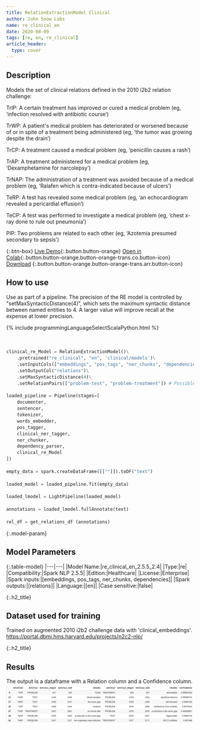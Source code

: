 ```yaml
---
title: RelationExtractionModel Clinical
author: John Snow Labs
name: re_clinical_en
date: 2020-08-09
tags: [re, en, re_clinical]
article_header:
  type: cover
---
```


## Description

Models the set of clinical relations defined in the 2010 i2b2 relation challenge:

TrIP: A certain treatment has improved or cured a medical problem (eg, ‘infection resolved with antibiotic course’)

TrWP: A patient's medical problem has deteriorated or worsened because of or in spite of a treatment being administered (eg, ‘the tumor was growing despite the drain’)

TrCP: A treatment caused a medical problem (eg, ‘penicillin causes a rash’)

TrAP: A treatment administered for a medical problem (eg, ‘Dexamphetamine for narcolepsy’)

TrNAP: The administration of a treatment was avoided because of a medical problem (eg, ‘Ralafen which is contra-indicated because of ulcers’)

TeRP: A test has revealed some medical problem (eg, ‘an echocardiogram revealed a pericardial effusion’)

TeCP: A test was performed to investigate a medical problem (eg, ‘chest x-ray done to rule out pneumonia’)

PIP: Two problems are related to each other (eg, ‘Azotemia presumed secondary to sepsis’)


{:.btn-box}
[Live Demo](){:.button.button-orange}
[Open in Colab](https://colab.research.google.com/github/JohnSnowLabs/spark-nlp-workshop/blob/master/tutorials/Certification_Trainings/Healthcare/10.Clinical_Relation_Extraction.ipynb){:.button.button-orange.button-orange-trans.co.button-icon}
[Download](https://s3.amazonaws.com/auxdata.johnsnowlabs.com/clinical/models/re_clinical_en_2.5.5_2.4_1596928426753.zip)
{:.button.button-orange.button-orange-trans.arr.button-icon}

## How to use

Use as part of a pipeline. The precision of the RE model is controlled by "setMaxSyntacticDistance(4)", which sets the maximum syntactic distance between named entities to 4. A larger value will improve recall at the expense at lower precision.


{% include programmingLanguageSelectScalaPython.html %}


```python


clinical_re_Model = RelationExtractionModel()\
    .pretrained("re_clinical", "en", 'clinical/models')\
    .setInputCols(["embeddings", "pos_tags", "ner_chunks", "dependencies"])\
    .setOutputCol("relations")\
    .setMaxSyntacticDistance(4)\
    .setRelationPairs(["problem-test", "problem-treatment"]) # Possible relation pairs. Default is all relations.

loaded_pipeline = Pipeline(stages=[
    documenter,
    sentencer,
    tokenizer, 
    words_embedder, 
    pos_tagger, 
    clinical_ner_tagger,
    ner_chunker,
    dependency_parser,
    clinical_re_Model
])

empty_data = spark.createDataFrame([[""]]).toDF("text")

loaded_model = loaded_pipeline.fit(empty_data)

loaded_lmodel = LightPipeline(loaded_model)

annotations = loaded_lmodel.fullAnnotate(text)

rel_df = get_relations_df (annotations)
```

{:.model-param}
## Model Parameters

{:.table-model}
|---|---|
|Model Name:|re_clinical_en_2.5.5_2.4|
|Type:|re|
|Compatibility:|Spark NLP 2.5.5|
|Edition:|Healthcare|
|License:|Enterprise|
|Spark inputs:|[embeddings, pos_tags, ner_chunks, dependencies]|
|Spark outputs:|[relations]|
|Language:|[en]|
|Case sensitive:|false|

{:.h2_title}
## Dataset used for training
Trained on augmented 2010 i2b2 challenge data with 'clinical_embeddings'.
https://portal.dbmi.hms.harvard.edu/projects/n2c2-nlp/

{:.h2_title}
## Results
The output is a dataframe with a Relation column and a Confidence column.
![](re_clinical.png) 